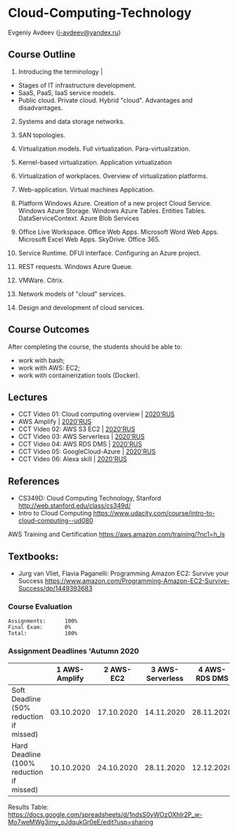 # Cloud-Computing-Technology

Evgeniy Avdeev (j-avdeev@yandex.ru)

## Course Outline
1. Introducing the terminology |
- Stages of IT infrastructure development.
- SaaS, PaaS, IaaS service models.
- Public cloud. Private cloud. Hybrid "cloud". Advantages and disadvantages.

2. Systems and data storage networks.
3. SAN topologies.

4. Virtualization models. Full virtualization. Para-virtualization.
5. Kernel-based virtualization. Application virtualization
6. Virtualization of workplaces. Overview of virtualization platforms.

7. Web-application. Virtual machines Application.

8. Platform Windows Azure. Creation of a new project Cloud Service. Windows Azure Storage. Windows Azure Tables. Entities Tables. DataServiceContext. Azure Blob Services
9. Office Live Workspace. Office Web Apps. Microsoft Word Web Apps. Microsoft Excel Web Apps. SkyDrive. Office 365.


10. Service Runtime. DFUI interface. Configuring an Azure project.
11. REST requests. Windows Azure Queue.

12. VMWare. Citrix.

13. Network models of "cloud" services.

14. Design and development of cloud services.


## Course Outcomes
After completing the course, the students should be able to:
- work with bash;
- work with AWS: EC2;
- work with containerization tools (Docker).

## Lectures

- CCT Video 01: Cloud computing overview | [2020'RUS](https://www.youtube.com/watch?v=6DlaCh6UKTs)
- AWS Amplify | [2020'RUS](https://www.youtube.com/watch?v=FdMv__45PK0)
- CCT Video 02: AWS S3 EC2 | [2020'RUS](https://www.youtube.com/watch?v=xx1YM2gUEco)
- CCT Video 03: AWS Serverless | [2020'RUS](https://www.youtube.com/watch?v=3TbMhwRayDM)
- CCT Video 04: AWS RDS DMS | [2020'RUS](https://youtu.be/olplmY8d74Y)
- CCT Video 05: GoogleCloud-Azure | [2020'RUS](https://www.youtube.com/watch?v=sgNpoRmNfsU)
- CCT Video 06: Alexa skill | [2020'RUS](https://www.youtube.com/watch?v=MUB_ISYfEXU)

## References
- CS349D: Cloud Computing Technology, Stanford http://web.stanford.edu/class/cs349d/
- Intro to Cloud Computing https://www.udacity.com/course/intro-to-cloud-computing--ud080

AWS Training and Certification https://aws.amazon.com/training/?nc1=h_ls

## Textbooks:
- Jurg van Vliet, Flavia Paganelli: Programming Amazon EC2: Survive your Success https://www.amazon.com/Programming-Amazon-EC2-Survive-Success/dp/1449393683

### Course Evaluation
```
Assignments:      100%
Final Exam:       0%
Total:            100%

```

### Assignment Deadlines 'Autumn 2020

|                                          |  1 AWS-Amplify  | 2 AWS-EC2 | 3 AWS-Serverless | 4 AWS-RDS DMS | 5 Azure | 6 Alexa |
| ---------------------------------------- | --- | --- | --- | --- | --- | --- |
| Soft Deadline (50% reduction if missed)  | 03.10.2020 | 17.10.2020 | 14.11.2020 | 28.11.2020 | 12.12.2020 | 19.12.2020 |
| Hard Deadline (100% reduction if missed) | 10.10.2020 | 24.10.2020 | 28.11.2020 | 12.12.2020 | 19.12.2020 | till exam |


Results Table:
https://docs.google.com/spreadsheets/d/1ndsS0yWOzOXhIr2P_w-Mo7weMWg3imy_oJdqukGr0eE/edit?usp=sharing
